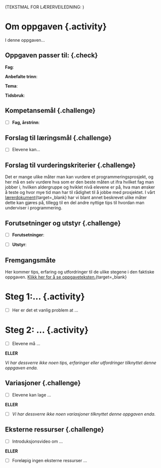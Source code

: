 (TEKSTMAL FOR LÆRERVEILEDNING: )

# Om oppgaven {.activity}

I denne oppgaven...

## Oppgaven passer til: {.check}

 __Fag__:

__Anbefalte trinn__:

__Tema__:

__Tidsbruk__:

## Kompetansemål {.challenge}

- [ ] __Fag, årstrinn__:

## Forslag til læringsmål {.challenge}

- [ ] Elevene kan...

## Forslag til vurderingskriterier {.challenge}

Det er mange ulike måter man kan vurdere et programmeringsprosjekt, og her må en
selv vurdere hva som er den beste måten ut ifra hvilket fag man jobber i,
hvilken aldergruppe og hviklet nivå elevene er på, hva man ønsker å teste og
hvor mye tid man har til rådighet til å jobbe med prosjektet. I vårt
[lærerdokument](pages/guide_bruk_lærerveiledning.md){target=_blank} har vi blant
annet beskrevet ulike måter dette kan gjøres på, tillegg til en del andre
nyttige tips til hvordan man underviser i programmering.

## Forutsetninger og utstyr {.challenge}

- [ ] __Forutsetninger__:

- [ ] __Utstyr__:

## Fremgangsmåte

Her kommer tips, erfaring og utfordringer til de ulike stegene i den faktiske
oppgaven. [Klikk her for å se
oppgaveteksten.](../OPPGAVENAVN/OPPGAVENAVN.html){target=_blank}

# Steg 1:... {.activity}

- [ ] Her er det et vanlig problem at ...

# Steg 2: ... {.activity}

- [ ] Elevene må ...

__ELLER__

_Vi har dessverre ikke noen tips, erfaringer eller utfordringer tilknyttet denne
oppgaven enda._

## Variasjoner {.challenge}

- [ ]  Elevene kan lage ...

__ELLER__

- [ ]  _Vi har dessverre ikke noen variasjoner tilknyttet denne oppgaven enda._

## Eksterne ressurser {.challenge}

- [ ] Introduksjonsvideo om …

__ELLER__

- [ ] Foreløpig ingen eksterne ressurser ...
